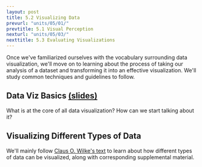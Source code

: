 ```yaml
---
layout: post
title: 5.2 Visualizing Data
prevurl: "units/05/01/"
prevtitle: 5.1 Visual Perception
nexturl: "units/05/03/"
nexttitle: 5.3 Evaluating Visualizations
---
```

Once we've familiarized ourselves with the vocabulary surrounding data visualization, we'll move on to learning about the process of taking our analysis of a dataset and transforming it into an effective visualization. We'll study common techniques and guidelines to follow.

## Data Viz Basics [(slides)][basics]
What is at the core of all data visualization? How can we start talking about it?

## Visualizing Different Types of Data
We'll mainly follow [Claus O. Wilke's text](https://clauswilke.com/dataviz/visualizing-amounts.html) to learn about how different types of data can be visualized, along with corresponding supplemental material.

[basics]: TODO